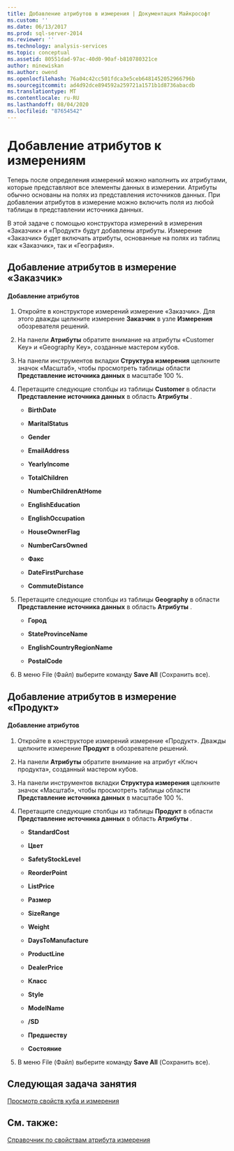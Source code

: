 ```yaml
---
title: Добавление атрибутов в измерения | Документация Майкрософт
ms.custom: ''
ms.date: 06/13/2017
ms.prod: sql-server-2014
ms.reviewer: ''
ms.technology: analysis-services
ms.topic: conceptual
ms.assetid: 80551dad-97ac-40d0-90af-b810780321ce
author: minewiskan
ms.author: owend
ms.openlocfilehash: 76a04c42cc501fdca3e5ceb6481452052966796b
ms.sourcegitcommit: ad4d92dce894592a259721a1571b1d8736abacdb
ms.translationtype: MT
ms.contentlocale: ru-RU
ms.lasthandoff: 08/04/2020
ms.locfileid: "87654542"
---
```

# <a name="adding-attributes-to-dimensions"></a>Добавление атрибутов к измерениям
  Теперь после определения измерений можно наполнить их атрибутами, которые представляют все элементы данных в измерении. Атрибуты обычно основаны на полях из представления источников данных. При добавлении атрибутов в измерение можно включить поля из любой таблицы в представлении источника данных.  
  
 В этой задаче с помощью конструктора измерений в измерения «Заказчик» и «Продукт» будут добавлены атрибуты. Измерение «Заказчик» будет включать атрибуты, основанные на полях из таблиц как «Заказчик», так и «География».  
  
## <a name="adding-attributes-to-the-customer-dimension"></a>Добавление атрибутов в измерение «Заказчик»  
  
#### <a name="to-add-attributes"></a>Добавление атрибутов  
  
1.  Откройте в конструкторе измерений измерение «Заказчик». Для этого дважды щелкните измерение **Заказчик** в узле **Измерения** обозревателя решений.  
  
2.  На панели **Атрибуты** обратите внимание на атрибуты «Customer Key» и «Geography Key», созданные мастером кубов.  
  
3.  На панели инструментов вкладки **Структура измерения** щелкните значок «Масштаб», чтобы просмотреть таблицы области **Представление источника данных** в масштабе 100 %.  
  
4.  Перетащите следующие столбцы из таблицы **Customer** в области **Представление источника данных** в область **Атрибуты** .  
  
    -   **BirthDate**  
  
    -   **MaritalStatus**  
  
    -   **Gender**  
  
    -   **EmailAddress**  
  
    -   **YearlyIncome**  
  
    -   **TotalChildren**  
  
    -   **NumberChildrenAtHome**  
  
    -   **EnglishEducation**  
  
    -   **EnglishOccupation**  
  
    -   **HouseOwnerFlag**  
  
    -   **NumberCarsOwned**  
  
    -   **Факс**  
  
    -   **DateFirstPurchase**  
  
    -   **CommuteDistance**  
  
5.  Перетащите следующие столбцы из таблицы **Geography** в области **Представление источника данных** в область **Атрибуты** .  
  
    -   **Город**  
  
    -   **StateProvinceName**  
  
    -   **EnglishCountryRegionName**  
  
    -   **PostalCode**  
  
6.  В меню File (Файл) выберите команду **Save All** (Сохранить все).  
  
## <a name="adding-attributes-to-the-product-dimension"></a>Добавление атрибутов в измерение «Продукт»  
  
#### <a name="to-add-attributes"></a>Добавление атрибутов  
  
1.  Откройте в конструкторе измерений измерение «Продукт». Дважды щелкните измерение **Продукт** в обозревателе решений.  
  
2.  На панели **Атрибуты** обратите внимание на атрибут «Ключ продукта», созданный мастером кубов.  
  
3.  На панели инструментов вкладки **Структура измерения** щелкните значок «Масштаб», чтобы просмотреть таблицы области **Представление источника данных** в масштабе 100 %.  
  
4.  Перетащите следующие столбцы из таблицы **Продукт** в области **Представление источника данных** в область **Атрибуты** .  
  
    -   **StandardCost**  
  
    -   **Цвет**  
  
    -   **SafetyStockLevel**  
  
    -   **ReorderPoint**  
  
    -   **ListPrice**  
  
    -   **Размер**  
  
    -   **SizeRange**  
  
    -   **Weight**  
  
    -   **DaysToManufacture**  
  
    -   **ProductLine**  
  
    -   **DealerPrice**  
  
    -   **Класс**  
  
    -   **Style**  
  
    -   **ModelName**  
  
    -   **/SD**  
  
    -   **Предшеству**  
  
    -   **Состояние**  
  
5.  В меню File (Файл) выберите команду **Save All** (Сохранить все).  
  
## <a name="next-task-in-lesson"></a>Следующая задача занятия  
 [Просмотр свойств куба и измерения](lesson-2-4-reviewing-cube-and-dimension-properties.md)  
  
## <a name="see-also"></a>См. также:  
 [Справочник по свойствам атрибута измерения](multidimensional-models/dimension-attribute-properties-reference.md)  
  
  
